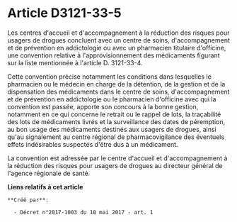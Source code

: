 # Article D3121-33-5

Les centres d'accueil et d'accompagnement à la réduction des risques pour usagers de drogues concluent avec un centre de
soins, d'accompagnement et de prévention en addictologie ou avec un pharmacien titulaire d'officine, une convention relative
à l'approvisionnement des médicaments figurant sur la liste mentionnée à l'article D. 3121-33-4.

Cette convention précise notamment les conditions dans lesquelles le pharmacien ou le médecin en charge de la détention, de
la gestion et de la dispensation des médicaments dans le centre de soins, d'accompagnement et de prévention en addictologie
ou le pharmacien d'officine avec qui la convention est passée, apporte son concours à la bonne gestion, notamment en ce qui
concerne le retrait ou le rappel de lots, la traçabilité des lots de médicaments livrés et la surveillance des dates de
péremption, au bon usage des médicaments destinés aux usagers de drogues, ainsi qu'au signalement au centre régional de
pharmacovigilance des éventuels effets indésirables suspectés d'être dus à un médicament.

La convention est adressée par le centre d'accueil et d'accompagnement à la réduction des risques pour usagers de drogues au
directeur général de l'agence régionale de santé.

**Liens relatifs à cet article**

	**Créé par**:

	  - Décret n°2017-1003 du 10 mai 2017 - art. 1

